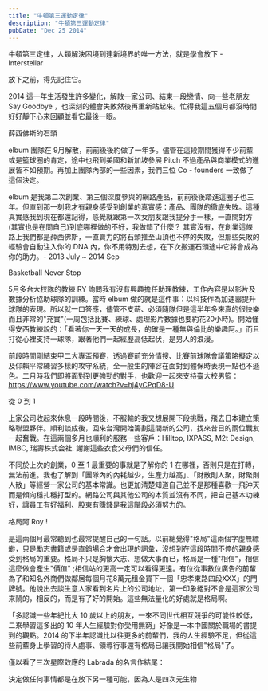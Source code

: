 ```yaml
---
title: "牛頓第三運動定律"
description: "牛頓第三運動定律"
pubDate: "Dec 25 2014"
---
```


牛頓第三定律，人類解決困境到達新境界的唯一方法，就是學會放下 - Interstellar

放下之前，得先記住它。

2014 這一年生活發生許多變化，解散一家公司、結束一段戀情、向一些老朋友 Say Goodbye ，也深刻的體會失敗然後再重新站起來。忙得我這五個月都沒時間好好靜下心來回顧並看它最後一眼。

薛西佛斯的石頭

elbum 團隊在 9月解散，前前後後約做了一年多。儘管在這段期間獲得不少前輩或是籃球圈的肯定，途中也飛到美國和新加坡參展 Pitch 不過產品與商業模式的進展皆不如預期。再加上團隊內部的一些因素，我們三位 Co - founders 一致做了這個決定。

elbum 是我第二次創業、第三個深度參與的網路產品，前前後後踏進這圈子也三年。但直到那一刻我才有親身感受到創業的真實感：產品、團隊的徹底失敗。這種真實感我到現在都還記得，感覺就跟第一次女朋友跟我提分手一樣，一直問對方(其實也是在問自己)到底哪裡做的不好，我做錯了什麼？ 其實沒有，在創業這條路上我們都是薛西佛斯，一直賣力的將石頭推至山頂也不停的失敗，但那些失敗的經驗會自動注入你的 DNA 內，你不用特別去想，在下次搬運石頭途中它將會成為你的助力。- 2013 July ~ 2014 Sep

Basketball Never Stop

5月多台大校隊的教練 RY 詢問我有沒有興趣擔任助理教練，工作內容是以影片及數據分析協助球隊的訓練。當時 elbum 做的就是這件事：以科技作為加速器提升球隊的表現。所以就一口答應，儘管不支薪、必須隨隊但是這半年多來真的很快樂而且非常的"充實"(一周包括比賽、練球、處理影片數據也要約花20小時)。開始懂得安西教練說的：「看著你一天一天的成長，的確是一種無與倫比的樂趣阿。」而且打從心裡支持一球隊，跟著他們一起經歷高低起伏，是男人的浪漫。

前段時間剛結束甲二大專盃預賽，透過賽前充分情搜、比賽前球隊會議策略擬定以及仰賴平常練習多樣的攻守系統，全一般生的陣容在面對到體保時表現一點也不遜色。二月時我們即將面對到更強勁的對手，也歡迎一起來支持臺大校男籃：https://www.youtube.com/watch?v=hj4yCPqD8-U

從 0 到 1

上家公司收起來休息一段時間後，不服輸的我又想展開下段挑戰，飛去日本建立策略聯盟夥伴。順利談成後，回來台灣開始籌劃這間新的公司，找來昔日的兩位戰友一起奮戰。在這兩個多月也順利的服務一些客戶：Hilltop, IXPASS, M2t Design, IMBC, 瑞壽株式会社. 謝謝這些衣食父母們的信任。

不同於上次的創業，0 至 1 最重要的事就是了解你的 1 在哪裡，否則只是在打轉，無法前進。我也了解到「團隊內的內耗越少，生產力越高」、「財散則人聚，財聚則人散」等經營一家公司的基本常識。也更加清楚知道自己並不是那種喜歡一飛沖天而是傾向穩扎穩打型的。網路公司與其他公司的本質並沒有不同，把自己基本功練好，讓員工有好福利、股東有賺錢是我這階段必須努力的。

格局阿 Roy !

是這兩個月最常聽到也最常提醒自己的一句話。以前總覺得"格局"這兩個字虛無縹緲，只是勵志書籍或是直銷場合才會出現的詞彙，沒想到在這段時間不停的親身感受到格局的重要。格局不只是胸懷大志、想做大事而已，格局是一種"相信"，相信這麼做會產生"價值" ;相信站的更高一定可以看得更遠。有位從事數位廣告的前輩為了和知名外商們做鄰居每個月花8萬元租金買下一個「忠孝東路四段XXX」的門牌號。他說出去談生意人家看到名片上的公司地址，第一印象絕對不會是這家公司來鬧的，相反的，而是有了好的開始。這些無法量化的好處就是格局啊。

「多認識一些年紀比大 10 歲以上的朋友，一來不同世代相互競爭的可能性較低，二來學習這多出的 10 年人生經驗對你受用無窮」好像是一本中國關於職場的書提到的觀點。2014 的下半年認識比以往更多的前輩們，我的人生經驗不足，但從這些前輩身上學習的待人處事、領導行事還有格局已讓我開始相信"格局"了。

僅以看了三次星際效應的 Labrada 的名言作結尾：

決定做任何事情都是在放下另一種可能，因為人是四次元生物
